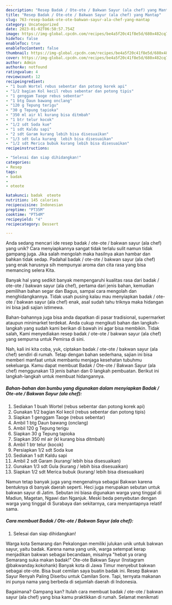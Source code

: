 ```yaml
---
description: "Resep Badak / Ote-ote / Bakwan Sayur (ala chef) yang Mantap"
title: "Resep Badak / Ote-ote / Bakwan Sayur (ala chef) yang Mantap"
slug: 763-resep-badak-ote-ote-bakwan-sayur-ala-chef-yang-mantap
category: Uncategorized
date: 2023-01-02T06:50:57.754Z
image: https://img-global.cpcdn.com/recipes/be4a5f20c41f8e5d/680x482cq70/badak-ote-ote-bakwan-sayur-ala-chef-foto-resep-utama.jpg
hideToc: false
enableToc: true
enableTocContent: false
thumbnail: https://img-global.cpcdn.com/recipes/be4a5f20c41f8e5d/680x482cq70/badak-ote-ote-bakwan-sayur-ala-chef-foto-resep-utama.jpg
cover: https://img-global.cpcdn.com/recipes/be4a5f20c41f8e5d/680x482cq70/badak-ote-ote-bakwan-sayur-ala-chef-foto-resep-utama.jpg
author: Admin
authorAv: notfound
ratingvalue: 4
reviewcount: 12
recipeingredient:
- "1 buah Wortel rebus sebentar dan potong korek api"
- "1/2 bagian Kol kecil rebus sebentar dan potong tipis"
- "1 genggam Taoge rebus sebentar"
- "1 btg Daun bawang onclang"
- "120 g Tepung terigu"
- "30 g Tepung tapioka"
- "350 ml air kl kurang bisa ditmbah"
- "1 btr telur kocok"
- "1/2 sdt Soda kue"
- "1 sdt Kaldu sapi"
- "2 sdt Garam kurang lebih bisa disesuaikan"
- "1/3 sdt Gula kurang  lebih bisa disesuaikan"
- "1/2 sdt Merica bubuk kurang lebih bisa disesuaikan"
recipeinstructions:

- "Selesai dan siap dihidangkan!"
categories:
- Resep
tags:
- badak
- 
- oteote

katakunci: badak  oteote 
nutrition: 145 calories
recipecuisine: Indonesian
preptime: "PT35M"
cooktime: "PT54M"
recipeyield: "4"
recipecategory: Dessert

---
```





Anda sedang mencari ide resep badak / ote-ote / bakwan sayur (ala chef) yang unik? Cara menyiapkannya sangat tidak terlalu sulit namun tidak gampang juga. Jika salah mengolah maka hasilnya akan hambar dan bahkan tidak sedap. Padahal badak / ote-ote / bakwan sayur (ala chef) yang enak harusnya sih mempunyai aroma dan cita rasa yang bisa memancing selera Kita.





Banyak hal yang sedikit banyak mempengaruhi kualitas rasa dari badak / ote-ote / bakwan sayur (ala chef), pertama dari jenis bahan, kemudian pemilihan bahan segar dan Bagus, sampai cara mengolah dan menghidangkannya. Tidak usah pusing kalau mau menyiapkan badak / ote-ote / bakwan sayur (ala chef) enak,      asal sudah tahu triknya maka hidangan ini bisa jadi sajian istimewa.














Bahan-bahannya juga bisa anda dapatkan di pasar tradisional, supermarket ataupun minimarket terdekat. Anda cukup mengikuti bahan dan langkah-langkah yang sudah kami berikan di bawah ini agar bisa membikin. Tidak salah, Kami menyediakan resep badak / ote-ote / bakwan sayur (ala chef) yang sempurna untuk Pemirsa di sini.






Nah, kali ini kita coba, yuk, ciptakan badak / ote-ote / bakwan sayur (ala chef) sendiri di rumah. Tetap dengan bahan sederhana, sajian ini bisa memberi manfaat untuk membantu menjaga kesehatan tubuhmu sekeluarga. Kamu dapat membuat Badak / Ote-ote / Bakwan Sayur (ala chef) menggunakan 13 jenis bahan dan 0 langkah pembuatan. Berikut ini langkah-langkah untuk membuat hidangannya.

<!--inarticleads1-->

##### Bahan-bahan dan bumbu yang digunakan dalam menyiapkan Badak / Ote-ote / Bakwan Sayur (ala chef):

1. Sediakan 1 buah Wortel (rebus sebentar dan potong korek api)
1. Gunakan 1/2 bagian Kol kecil (rebus sebentar dan potong tipis)
1. Siapkan 1 genggam Taoge (rebus sebentar)
1. Ambil 1 btg Daun bawang (onclang)
1. Ambil 120 g Tepung terigu
1. Siapkan 30 g Tepung tapioka
1. Siapkan 350 ml air (kl kurang bisa ditmbah)
1. Ambil 1 btr telur (kocok)
1. Persiapkan 1/2 sdt Soda kue
1. Sediakan 1 sdt Kaldu sapi
1. Ambil 2 sdt Garam (kurang/ lebih bisa disesuaikan)
1. Gunakan 1/3 sdt Gula (kurang / lebih bisa disesuaikan)
1. Siapkan 1/2 sdt Merica bubuk (kurang/ lebih bisa disesuaikan)


Namun tetap banyak juga yang mengenalnya sebagai Bakwan karena bentuknya di banyak daerah seperti. Heci juga merupakan sebutan untuk bakwan sayur di Jatim. Sebutan ini biasa digunakan warga yang tinggal di Madiun, Magetan, Ngawi dan Nganjuk. Meski beda penyebutan dengan warga yang tinggal di Surabaya dan sekitarnya, cara menyantapnya relatif sama. 

<!--inarticleads2-->

##### Cara membuat Badak / Ote-ote / Bakwan Sayur (ala chef):


1. Selesai dan siap dihidangkan!

Warga kota Semarang dan Pekalongan memiliki julukan unik untuk bakwan sayur, yaitu badak. Karena nama yang unik, warga setempat kerap menjadikan bakwan sebagai becandaan, misalnya &#34;hebat ya orang Semarang suka makan badak!&#34; Ote-ote Bakwan Sayur (Instagram @bakwanday.kokohank) Banyak kota di Jawa Timur menyebut bakwan sebagai ote-ote. Bisa buat cemilan saya buatin badak ini. Resep Bakwan Sayur Renyah Paling Diserbu untuk Camilan Sore. Tapi, ternyata makanan ini punya nama yang berbeda di sejumlah daerah di Indonesia. 

Bagaimana? Gampang kan? Itulah cara membuat badak / ote-ote / bakwan sayur (ala chef) yang bisa kamu praktikkan di rumah. Selamat menikmati
